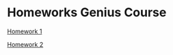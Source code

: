 # Homeworks Genius Course

[Homework 1](https://iguides.github.io/beauty-zone/genius-homework-1/)

[Homework 2](https://iguides.github.io/beauty-zone/genius-homework-2/)